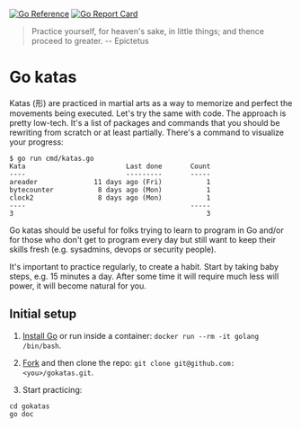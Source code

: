 [![Go Reference](https://pkg.go.dev/badge/github.com/jreisinger/gokatas.svg)](https://pkg.go.dev/github.com/jreisinger/gokatas)
[![Go Report Card](https://goreportcard.com/badge/github.com/jreisinger/gokatas)](https://goreportcard.com/report/github.com/jreisinger/gokatas)

> Practice yourself, for heaven's sake, in little things; and thence proceed to greater. -- Epictetus

# Go katas

Katas (形) are practiced in martial arts as a way to memorize and perfect the
movements being executed. Let's try the same with code. The approach is pretty
low-tech. It's a list of packages and commands that you should be rewriting
from scratch or at least partially. There's a command to visualize your
progress:

```
$ go run cmd/katas.go
Kata                         Last done       Count
----                         ---------       -----
areader              11 days ago (Fri)           1
bytecounter           8 days ago (Mon)           1
clock2                8 days ago (Mon)           1
----                                         -----
3                                                3
```

Go katas should be useful for folks trying to learn to program in Go and/or for
those who don't get to program every day but still want to keep their skills
fresh (e.g. sysadmins, devops or security people).

It's important to practice regularly, to create a habit. Start by taking baby
steps, e.g. 15 minutes a day. After some time it will require much less will
power, it will become natural for you.

## Initial setup

1) [Install Go](https://go.dev/doc/install) or run inside a container: `docker
run --rm -it golang /bin/bash`.

2) [Fork](https://github.com/jreisinger/gokatas/fork) and then clone the repo:
`git clone git@github.com:<you>/gokatas.git`.

3) Start practicing:

```
cd gokatas
go doc
```

